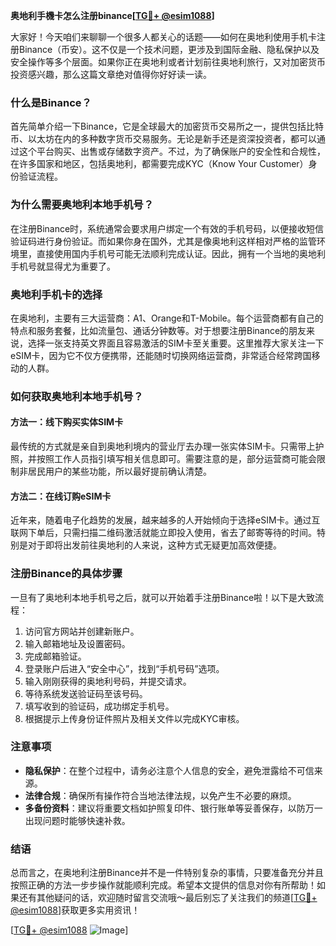 **奥地利手機卡怎么注册binance[[TG💪+ @esim1088](https://t.me/s/esim1088)]**

大家好！今天咱们来聊聊一个很多人都关心的话题——如何在奥地利使用手机卡注册Binance（币安）。这不仅是一个技术问题，更涉及到国际金融、隐私保护以及安全操作等多个层面。如果你正在奥地利或者计划前往奥地利旅行，又对加密货币投资感兴趣，那么这篇文章绝对值得你好好读一读。

### 什么是Binance？

首先简单介绍一下Binance，它是全球最大的加密货币交易所之一，提供包括比特币、以太坊在内的多种数字货币交易服务。无论是新手还是资深投资者，都可以通过这个平台购买、出售或存储数字资产。不过，为了确保账户的安全性和合规性，在许多国家和地区，包括奥地利，都需要完成KYC（Know Your Customer）身份验证流程。

### 为什么需要奥地利本地手机号？

在注册Binance时，系统通常会要求用户绑定一个有效的手机号码，以便接收短信验证码进行身份验证。而如果你身在国外，尤其是像奥地利这样相对严格的监管环境里，直接使用国内手机号可能无法顺利完成认证。因此，拥有一个当地的奥地利手机号就显得尤为重要了。

### 奥地利手机卡的选择

在奥地利，主要有三大运营商：A1、Orange和T-Mobile。每个运营商都有自己的特点和服务套餐，比如流量包、通话分钟数等。对于想要注册Binance的朋友来说，选择一张支持英文界面且容易激活的SIM卡至关重要。这里推荐大家关注一下eSIM卡，因为它不仅方便携带，还能随时切换网络运营商，非常适合经常跨国移动的人群。

### 如何获取奥地利本地手机号？

#### 方法一：线下购买实体SIM卡
最传统的方式就是亲自到奥地利境内的营业厅去办理一张实体SIM卡。只需带上护照，并按照工作人员指引填写相关信息即可。需要注意的是，部分运营商可能会限制非居民用户的某些功能，所以最好提前确认清楚。

#### 方法二：在线订购eSIM卡
近年来，随着电子化趋势的发展，越来越多的人开始倾向于选择eSIM卡。通过互联网下单后，只需扫描二维码激活就能立即投入使用，省去了邮寄等待的时间。特别是对于即将出发前往奥地利的人来说，这种方式无疑更加高效便捷。

### 注册Binance的具体步骤

一旦有了奥地利本地手机号之后，就可以开始着手注册Binance啦！以下是大致流程：

1. 访问官方网站并创建新账户。
2. 输入邮箱地址及设置密码。
3. 完成邮箱验证。
4. 登录账户后进入“安全中心”，找到“手机号码”选项。
5. 输入刚刚获得的奥地利号码，并提交请求。
6. 等待系统发送验证码至该号码。
7. 填写收到的验证码，成功绑定手机号。
8. 根据提示上传身份证件照片及相关文件以完成KYC审核。

### 注意事项

- **隐私保护**：在整个过程中，请务必注意个人信息的安全，避免泄露给不可信来源。
- **法律合规**：确保所有操作符合当地法律法规，以免产生不必要的麻烦。
- **多备份资料**：建议将重要文档如护照复印件、银行账单等妥善保存，以防万一出现问题时能够快速补救。

### 结语

总而言之，在奥地利注册Binance并不是一件特别复杂的事情，只要准备充分并且按照正确的方法一步步操作就能顺利完成。希望本文提供的信息对你有所帮助！如果还有其他疑问的话，欢迎随时留言交流哦～最后别忘了关注我们的频道[[TG💪+ @esim1088](https://t.me/s/esim1088)]获取更多实用资讯！

[[TG💪+ @esim1088](https://t.me/s/esim1088) ![Image](https://i.postimg.cc/4NQfJmqS/Snipaste-2025-05-13-00-14-12.png)]